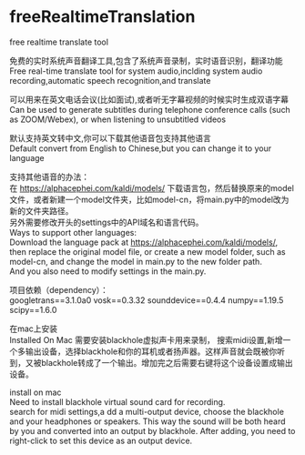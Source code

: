 # freeRealtimeTranslation
free realtime translate tool

免费的实时系统声音翻译工具,包含了系统声音录制，实时语音识别，翻译功能  
Free real-time translate tool for system audio,inclding system audio recording,automatic speech recognition,and translate

可以用来在英文电话会议(比如面试),或者听无字幕视频的时候实时生成双语字幕  
Can be used to generate subtitles during telephone conference calls (such as ZOOM/Webex), or when listening to unsubtitled videos

默认支持英文转中文,你可以下载其他语音包支持其他语言   
Default convert from English to Chinese,but you can change it to your language  

支持其他语音的办法：  
在 https://alphacephei.com/kaldi/models/ 下载语言包，然后替换原来的model文件，或者新建一个model文件夹，比如model-cn，将main.py中的model改为新的文件夹路径。  
另外需要修改开头的settings中的API域名和语言代码。  
Ways to support other languages:  
Download the language pack at https://alphacephei.com/kaldi/models/, then replace the original model file, or create a new model folder, such as model-cn, and change the model in main.py to the new folder path.  
And you also need to modify settings in the main.py.


项目依赖（dependency）：  
googletrans==3.1.0a0
vosk==0.3.32
sounddevice==0.4.4
numpy==1.19.5
scipy==1.6.0

在mac上安装  
Installed On Mac 
需要安装blackhole虚拟声卡用来录制，
搜索midi设置,新增一个多输出设备，选择blackhole和你的耳机或者扬声器。这样声音就会既被你听到，又被blackhole转成了一个输出。增加完之后需要右键将这个设备设置成输出设备。

install on mac  
Need to install blackhole virtual sound card for recording.  
search for midi settings,a dd a multi-output device, choose the blackhole and your headphones or speakers. This way the sound will be both heard by you and converted into an output by blackhole. After adding, you need to right-click to set this device as an output device.



